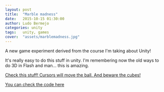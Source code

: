 ```yaml
---
layout: post
title:  "Marble madness"
date:   2015-10-15 01:30:00
author: Ludo Bermejo
categories: unity 
tags:	unity, games
cover:  "assets/marblemadness.jpg"
---
```


A new game experiment derived from the course I'm taking about Unity! 
 
It's really easy to do this stuff in unity. I'm remembering now the old ways to do 3D in Flash and man... this is amazing.
  
[Check this stuff! Cursors will move the ball. And beware the cubes!](http://dev.ludobermejo.es/projects/marblemadness/index.html)

[You can check the code here](https://github.com/LudoBermejo/MarbleMadness)